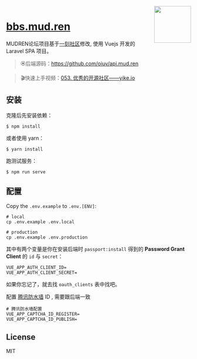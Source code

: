 
<img align="right" width="100" src="https://www.mud.ren/logo.png"/>

<h1 align="left"><a href="https://bbs.mud.ren">bbs.mud.ren</a></h1>

MUDREN论坛项目基于[一刻社区](https://github.com/yikeio/yike.io)修改, 使用 Vuejs 开发的 Laravel SPA 项目。

> 🏵后端源码：https://github.com/oiuv/api.mud.ren

> 🎬快速上手视频：[053. 优秀的开源社区——yike.io](https://learnku.com/courses/laravel-package/yikeio/2505)

## 安装

克隆后先安装依赖：

```shell
$ npm install
```

或者使用 yarn：

```shell
$ yarn install
```

跑测试服务：

```shell
$ npm run serve
```

## 配置

Copy the `.env.example` to `.env.[ENV]`:


```shell
# local
cp .env.example .env.local

# production
cp .env.example .env.production
```

其中有两个变量是你在安装后端时 `passport:install` 得到的 **Password Grant Client** 的 `id` 与 `secret`：

```
VUE_APP_AUTH_CLIENT_ID=
VUE_APP_AUTH_CLIENT_SECRET=
```

如果你忘记了，就去找 `oauth_clients` 表中找吧。

配置 [腾讯防水墙](https://007.qq.com/) ID , 需要跟后端一致

```env
# 腾讯防水墙配置
VUE_APP_CAPTCHA_ID_REGISTER=
VUE_APP_CAPTCHA_ID_PUBLISH=
```

## License

MIT

